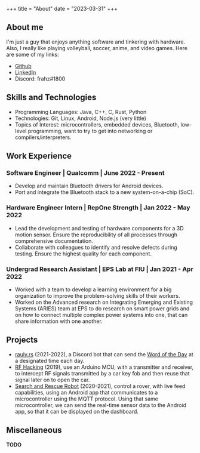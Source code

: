 +++
title = "About"
date = "2023-03-31"
+++

## About me

I'm just a guy that enjoys anything software and tinkering with hardware. Also, I really like playing volleyball, soccer, anime, and video games. Here are some of my links:

-   [Github](https://github.com/frahz)
-   [LinkedIn](https://www.linkedin.com/in/frank-abreu/)
-   Discord: frahz#1800

## Skills and Technologies

-   Programming Languages: Java, C++, C, Rust, Python
-   Technologies: Git, Linux, Android, Node.js (very little)
-   Topics of Interest: microcontrollers, embedded devices, Bluetooth, low-level programming, want to try to get into networking or compilers/interpreters.

## Work Experience

### **Software Engineer | Qualcomm | June 2022 - Present**
- Develop and maintain Bluetooth drivers for Android devices.
- Port and integrate the Bluetooth stack to a new system-on-a-chip (SoC).

### **Hardware Engineer Intern | RepOne Strength | Jan 2022 - May 2022**
- Lead the development and testing of hardware components for a 3D motion sensor. Ensure the reproducibility of all processes through comprehensive documentation.
- Collaborate with colleagues to identify and resolve defects during testing. Ensure the highest quality for each component.

### **Undergrad Research Assistant | EPS Lab at FIU | Jan 2021 - Apr 2022**
- Worked with a team to develop a learning environment for a big organization to improve the problem-solving skills of their workers.
- Worked on the Advanced research on Integrating Emerging and Existing Systems (ARIES) team at EPS to do research on smart power grids and on how to connect multiple complex power systems into one, that can share information with one another.

## Projects
- [rauly.rs](https://github.com/frahz/rauly.rs) (2021-2022), a Discord bot that can send the [Word of the Day](dictionary.com) at a designated time each day.
- [RF Hacking](https://github.com/frahz/cyber-security) (2019), use an Arduino MCU, with a transmitter and receiver, to intercept RF signals transmitted by a car key fob and then reuse that signal later on to open the car.
- [Search and Rescue Robot](https://github.com/SparkDevTeams/robotics-spring-21) (2020-2021), control a rover, with live feed capabilities, using an Android app that communicates to a microcontroller using the MQTT protocol. Using that same microcontroller, we can send the real-time sensor data to the Android app, so that it can be displayed on the dashboard.

## Miscellaneous

**TODO**
